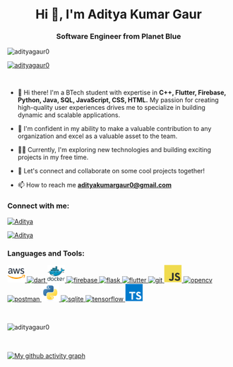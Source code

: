 <h1 align="center">Hi 👋, I'm Aditya Kumar Gaur</h1>
<h3 align="center">Software Engineer from Planet Blue</h3>

<p align="left"> <img src="https://komarev.com/ghpvc/?username=adityagaur0&label=Profile%20views&color=0e75b6&style=flat" alt="adityagaur0" /> </p>

<p align="left"> <a href="https://github.com/ryo-ma/github-profile-trophy"><img src="https://github-profile-trophy.vercel.app/?username=adityagaur0" alt="adityagaur0" /></a> </p>

<p align="left"> <a href="https://twitter.com/" target="blank"><img src="https://img.shields.io/twitter/follow/?logo=twitter&style=for-the-badge" alt="" /></a> </p>

- 👋 Hi there! I'm a BTech student with expertise in **C++, Flutter, Firebase, Python, Java, SQL, JavaScript, CSS, HTML.** My passion for creating high-quality user experiences drives me to specialize in building dynamic and scalable applications.

- 🚀 I'm confident in my ability to make a valuable contribution to any organization and excel as a valuable asset to the team.

- 👨‍💻 Currently, I'm exploring new technologies and building exciting projects in my free time.

- 💬 Let's connect and collaborate on some cool projects together!

- 📫 How to reach me **adityakumargaur0@gmail.com**

<h3 align="left">Connect with me:</h3>
<p align="left">
<p align="left"> <a href="https://www.linkedin.com/in/adityakumargaur0/" target="_blank"><img src="https://img.shields.io/badge/LinkedIn-0077B5?style=for-the-badge&logo=linkedin&logoColor=white" alt="Aditya" /></a> </p>
<p align="left"> <a href="https://leetcode.com/adityakumargaur0/" target="_blank"><img src="https://img.shields.io/badge/LeetCode-000000?style=for-the-badge&logo=LeetCode&logoColor=#d16c06" alt="Aditya"/></a> </p>

<!-- ![flask](https://github.com/adityagaur0/adityagaur0/assets/112656570/b5ba5076-de80-4c5b-93a9-473458f3546f)
 -->

<h3 align="left">Languages and Tools:</h3>
<p align="left"> <a href="https://aws.amazon.com" target="_blank" rel="noreferrer"> <img src="https://raw.githubusercontent.com/devicons/devicon/master/icons/amazonwebservices/amazonwebservices-original-wordmark.svg" alt="aws" width="40" height="40"/> </a> <a href="https://dart.dev" target="_blank" rel="noreferrer"> <img src="https://www.vectorlogo.zone/logos/dartlang/dartlang-icon.svg" alt="dart" width="40" height="40"/> </a> <a href="https://www.docker.com/" target="_blank" rel="noreferrer"> <img src="https://raw.githubusercontent.com/devicons/devicon/master/icons/docker/docker-original-wordmark.svg" alt="docker" width="40" height="40"/> </a> <a href="https://firebase.google.com/" target="_blank" rel="noreferrer"> <img src="https://www.vectorlogo.zone/logos/firebase/firebase-icon.svg" alt="firebase" width="40" height="40"/> </a> <a href="https://flask.palletsprojects.com/" target="_blank" rel="noreferrer"> <img src="https://github.com/adityagaur0/adityagaur0/assets/112656570/15ce78a3-4006-4002-b26e-c862f745fb30" alt="flask" width="40" height="40"/> </a> <a href="https://flutter.dev" target="_blank" rel="noreferrer"> <img src="https://www.vectorlogo.zone/logos/flutterio/flutterio-icon.svg" alt="flutter" width="40" height="40"/> </a> <a href="https://git-scm.com/" target="_blank" rel="noreferrer"> <img src="https://www.vectorlogo.zone/logos/git-scm/git-scm-icon.svg" alt="git" width="40" height="40"/> </a> <a href="https://developer.mozilla.org/en-US/docs/Web/JavaScript" target="_blank" rel="noreferrer"> <img src="https://raw.githubusercontent.com/devicons/devicon/master/icons/javascript/javascript-original.svg" alt="javascript" width="40" height="40"/> </a> <a href="https://opencv.org/" target="_blank" rel="noreferrer"> <img src="https://www.vectorlogo.zone/logos/opencv/opencv-icon.svg" alt="opencv" width="40" height="40"/> </a> <a href="https://postman.com" target="_blank" rel="noreferrer"> <img src="https://www.vectorlogo.zone/logos/getpostman/getpostman-icon.svg" alt="postman" width="40" height="40"/> </a> <a href="https://www.python.org" target="_blank" rel="noreferrer"> <img src="https://raw.githubusercontent.com/devicons/devicon/master/icons/python/python-original.svg" alt="python" width="40" height="40"/> </a> <a href="https://www.sqlite.org/" target="_blank" rel="noreferrer"> <img src="https://www.vectorlogo.zone/logos/sqlite/sqlite-icon.svg" alt="sqlite" width="40" height="40"/> </a> <a href="https://www.tensorflow.org" target="_blank" rel="noreferrer"> <img src="https://www.vectorlogo.zone/logos/tensorflow/tensorflow-icon.svg" alt="tensorflow" width="40" height="40"/> </a> <a href="https://www.typescriptlang.org/" target="_blank" rel="noreferrer"> <img src="https://raw.githubusercontent.com/devicons/devicon/master/icons/typescript/typescript-original.svg" alt="typescript" width="40" height="40"/> </a> </p>
<!-- ![flask](https://github.com/adityagaur0/adityagaur0/assets/112656570/15ce78a3-4006-4002-b26e-c862f745fb30) -->
<br><be>

<p><img align="center" src="https://github-readme-streak-stats.herokuapp.com/?user=adityagaur0&" alt="adityagaur0" /></p>

<br><br>
[![My github activity graph](https://github-readme-activity-graph.vercel.app/graph?username=adityagaur0&theme=react-dark)](https://github.com/adityagaur0/)
